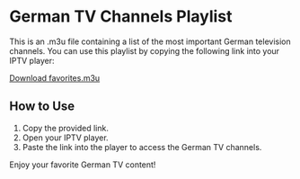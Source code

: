 # German TV Channels Playlist

This is an .m3u file containing a list of the most important German television channels. You can use this playlist by copying the following link into your IPTV player:

[Download favorites.m3u](https://flitschi7.github.io/m3u/favorites.m3u)

## How to Use
1. Copy the provided link.
2. Open your IPTV player.
3. Paste the link into the player to access the German TV channels.

Enjoy your favorite German TV content!

